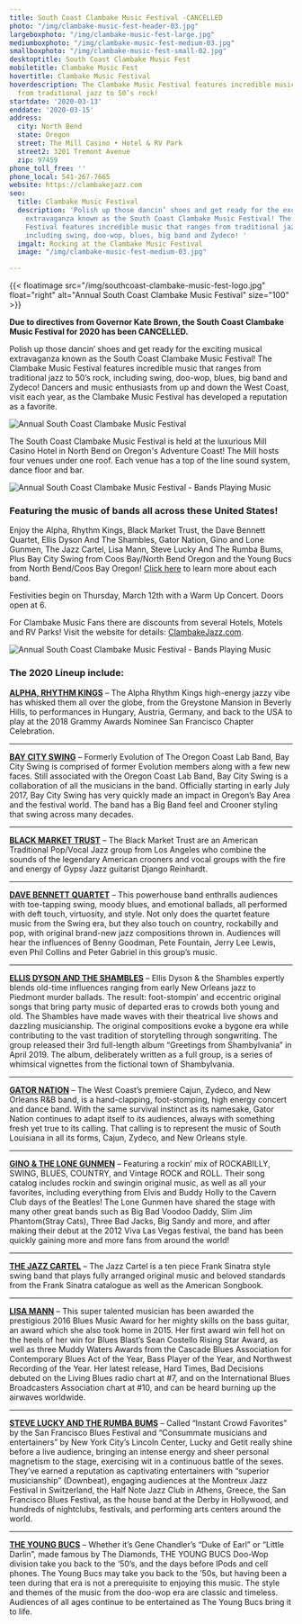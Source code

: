 ```yaml
---
title: South Coast Clambake Music Festival -CANCELLED
photo: "/img/clambake-music-fest-header-03.jpg"
largeboxphoto: "/img/clambake-music-fest-large.jpg"
mediumboxphoto: "/img/clambake-music-fest-medium-03.jpg"
smallboxphoto: "/img/clambake-music-fest-small-02.jpg"
desktoptitle: South Coast Clambake Music Fest
mobiletitle: Clambake Music Fest
hovertitle: Clambake Music Festival
hoverdescription: The Clambake Music Festival features incredible music that ranges
  from traditional jazz to 50’s rock!
startdate: '2020-03-13'
enddate: '2020-03-15'
address:
  city: North Bend
  state: Oregon
  street: The Mill Casino • Hotel & RV Park
  street2: 3201 Tremont Avenue
  zip: 97459
phone_toll_free: ''
phone_local: 541-267-7665
website: https://clambakejazz.com
seo:
  title: Clambake Music Festival
  description: 'Polish up those dancin’ shoes and get ready for the exciting musical
    extravaganza known as the South Coast Clambake Music Festival! The Clambake Music
    Festival features incredible music that ranges from traditional jazz to 50’s rock,
    including swing, doo-wop, blues, big band and Zydeco! '
  imgalt: Rocking at the Clambake Music Festival
  image: "/img/clambake-music-fest-medium-03.jpg"

---
```

{{< floatimage src="/img/southcoast-clambake-music-fest-logo.jpg" float="right" alt="Annual South Coast Clambake Music Festival" size="100" >}}

**Due to directives from Governor Kate Brown, the South Coast Clambake Music Festival for 2020 has been CANCELLED.**

Polish up those dancin’ shoes and get ready for the exciting musical extravaganza known as the South Coast Clambake Music Festival! The Clambake Music Festival features incredible music that ranges from traditional jazz to 50’s rock, including swing, doo-wop, blues, big band and Zydeco! Dancers and music enthusiasts from up and down the West Coast, visit each year, as the Clambake Music Festival has developed a reputation as a favorite.

![Annual South Coast Clambake Music Festival](/img/clambake-music-v03-695x322.jpg)

The South Coast Clambake Music Festival is held at the luxurious Mill Casino Hotel in North Bend on Oregon's Adventure Coast! The Mill hosts four venues under one roof. Each venue has a top of the line sound system, dance floor and bar.

![Annual South Coast Clambake Music Festival - Bands Playing Music](/img/clambake-music-v01-695x322.jpg)

### Featuring the music of bands all across these United States!

Enjoy the Alpha, Rhythm Kings, Black Market Trust, the Dave Bennett Quartet, Ellis Dyson And The Shambles, Gator Nation, Gino and Lone Gunmen, The Jazz Cartel, Lisa Mann, Steve Lucky And The Rumba Bums, Plus Bay City Swing from Coos Bay/North Bend Oregon and the Young Bucs from North Bend/Coos Bay Oregon! [Click here](https://clambakejazz.com/our-bands/) to learn more about each band.

Festivities begin on Thursday, March 12th with a Warm Up Concert. Doors open at 6.

For Clambake Music Fans there are discounts from several Hotels, Motels and RV Parks! Visit the website for details: [ClambakeJazz.com](https://clambakejazz.com).

![Annual South Coast Clambake Music Festival - Bands Playing Music](/img/clambake-music-v02-695x322.jpg)

### The 2020 Lineup include:

[**ALPHA, RHYTHM KINGS**](https://clambakejazz.com/alpha-rhythm-kings/) – The Alpha Rhythm Kings high-energy jazzy vibe has whisked them all over the globe, from the Greystone Mansion in Beverly Hills, to performances in Hungary, Austria, Germany, and back to the USA to play at the 2018 Grammy Awards Nominee San Francisco Chapter Celebration.

***

[**BAY CITY SWING**](https://clambakejazz.com/bay-city-swing/) – Formerly Evolution of The Oregon Coast Lab Band, Bay City Swing is comprised of former Evolution members along with a few new faces. Still associated with the Oregon Coast Lab Band, Bay City Swing is a collaboration of all the musicians in the band. Officially starting in early July 2017, Bay City Swing has very quickly made an impact in Oregon’s Bay Area and the festival world. The band has a Big Band feel and Crooner styling that swing across many decades.

***

[**BLACK MARKET TRUST**](https://clambakejazz.com/black-market-trust/) – The Black Market Trust are an American Traditional Pop/Vocal Jazz group from Los Angeles who combine the sounds of the legendary American crooners and vocal groups with the fire and energy of Gypsy Jazz guitarist Django Reinhardt.

***

[**DAVE BENNETT QUARTET**](https://clambakejazz.com/the-dave-bennett-quartet/) – This powerhouse band enthralls audiences with toe-tapping swing, moody blues, and emotional ballads, all performed with deft touch, virtuosity, and style. Not only does the quartet feature music from the Swing era, but they also touch on country, rockabilly and pop, with original brand-new jazz compositions thrown in. Audiences will hear the influences of Benny Goodman, Pete Fountain, Jerry Lee Lewis, even Phil Collins and Peter Gabriel in this group’s music.

***

[**ELLIS DYSON AND THE SHAMBLES**](https://clambakejazz.com/ellis-dyson-and-the-shambles/) – Ellis Dyson & the Shambles expertly blends old-time influences ranging from early New Orleans jazz to Piedmont murder ballads. The result: foot-stompin’ and eccentric original songs that bring party music of departed eras to crowds both young and old. The Shambles have made waves with their theatrical live shows and dazzling musicianship. The original compositions evoke a bygone era while contributing to the vast tradition of storytelling through songwriting. The group released their 3rd full-length album “Greetings from Shambylvania” in April 2019. The album, deliberately written as a full group, is a series of whimsical vignettes from the fictional town of Shambylvania.

***

[**GATOR NATION**](https://clambakejazz.com/gator-nation/) – The West Coast’s premiere Cajun, Zydeco, and New Orleans R&B band, is a hand-clapping, foot-stomping, high energy concert and dance band. With the same survival instinct as its namesake, Gator Nation continues to adapt itself to its audiences, always with something fresh yet true to its calling. That calling is to represent the music of South Louisiana in all its forms, Cajun, Zydeco, and New Orleans style.

***

[**GINO & THE LONE GUNMEN**](https://clambakejazz.com/gino-the-lone-gunmen/) – Featuring a rockin’ mix of ROCKABILLY, SWING, BLUES, COUNTRY, and Vintage ROCK and ROLL. Their song catalog includes rockin and swingin original music, as well as all your favorites, including everything from Elvis and Buddy Holly to the Cavern Club days of the Beatles! The Lone Gunmen have shared the stage with many other great bands such as Big Bad Voodoo Daddy, Slim Jim Phantom(Stray Cats), Three Bad Jacks, Big Sandy and more, and after making their debut at the 2012 Viva Las Vegas festival, the band has been quickly gaining more and more fans from around the world!

***

[**THE JAZZ CARTEL**](https://clambakejazz.com/the-jazz-cartel/) – The Jazz Cartel is a ten piece Frank Sinatra style swing band that plays fully arranged original music and beloved standards from the Frank Sinatra catalogue as well as the American Songbook.

***

[**LISA MANN**](https://clambakejazz.com/lisa-mann/) – This super talented musician has been awarded the prestigious 2016 Blues Music Award for her mighty skills on the bass guitar, an award which she also took home in 2015. Her first award win fell hot on the heels of her win for Blues Blast’s Sean Costello Rising Star Award, as well as three Muddy Waters Awards from the Cascade Blues Association for Contemporary Blues Act of the Year, Bass Player of the Year, and Northwest Recording of the Year. Her latest release, Hard Times, Bad Decisions debuted on the Living Blues radio chart at #7, and on the International Blues Broadcasters Association chart at #10, and can be heard burning up the airwaves worldwide.

***

[**STEVE LUCKY AND THE RUMBA BUMS**](https://clambakejazz.com/steve-lucky-and-the-rumba-bums-featuring-miss-carmen-getit/) – Called “Instant Crowd Favorites” by the San Francisco Blues Festival and “Consummate musicians and entertainers” by New York City’s Lincoln Center, Lucky and Getit really shine before a live audience, bringing an intense energy and sheer personal magnetism to the stage, exercising wit in a continuous battle of the sexes. They’ve earned a reputation as captivating entertainers with “superior musicianship” (Downbeat), engaging audiences at the Montreux Jazz Festival in Switzerland, the Half Note Jazz Club in Athens, Greece, the San Francisco Blues Festival, as the house band at the Derby in Hollywood, and hundreds of nightclubs, festivals, and performing arts centers around the world.

***

[**THE YOUNG BUCS**](https://clambakejazz.com/the-young-bucs/) – Whether it’s Gene Chandler’s “Duke of Earl” or “Little Darlin”, made famous by The Diamonds, THE YOUNG BUCS Doo-Wop division take you back to the ‘50’s, and the days before IPods and cell phones. The Young Bucs may take you back to the ’50s, but having been a teen during that era is not a prerequisite to enjoying this music. The style and themes of the music from the doo-wop era are classic and timeless. Audiences of all ages continue to be entertained as The Young Bucs bring it to life.